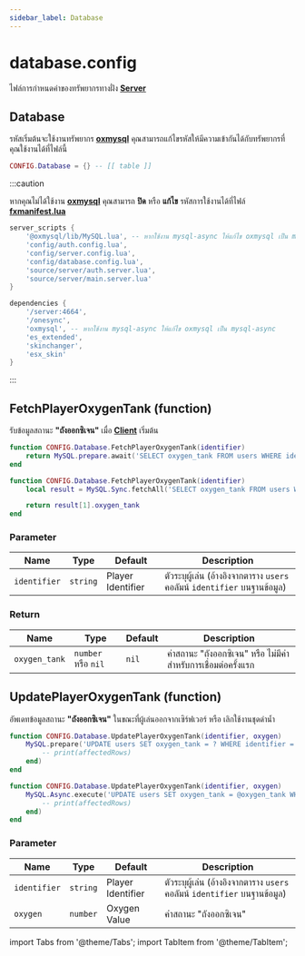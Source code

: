```yaml
---
sidebar_label: Database
---
```


# database.config

ไฟล์การกำหนดค่าของทรัพยากรทางฝั่ง **[Server](https://en.wikipedia.org/wiki/Server-side)**

## Database

รหัสเริ่มต้นจะใช้งานทรัพยากร **[oxmysql](https://github.com/overextended/oxmysql)** คุณสามารถแก้ไขรหัสให้มีความเข้ากันได้กับทรัพยากรที่คุณใช้งานได้ที่ไฟล์นี้

```lua title="บรรทัดที่ 11"
CONFIG.Database = {} -- [[ table ]]
```

:::caution

หากคุณไม่ได้ใช้งาน **[oxmysql](https://github.com/overextended/oxmysql)** คุณสามารถ **ปิด** หรือ **แก้ไข** รหัสการใช้งานได้ที่ไฟล์ **[fxmanifest.lua](https://docs.fivem.net/docs/scripting-reference/resource-manifest/resource-manifest/)**<br/>

<Tabs>
<TabItem value="server_scripts" label="server_scripts">

```lua
server_scripts {
    '@oxmysql/lib/MySQL.lua', -- หากใช้งาน mysql-async ให้แก้ไข oxmysql เป็น mysql-async
    'config/auth.config.lua',
    'config/server.config.lua',
    'config/database.config.lua',
    'source/server/auth.server.lua',
    'source/server/main.server.lua'
}
```

</TabItem>
<TabItem value="dependencies" label="dependencies">

```lua
dependencies {
    '/server:4664',
    '/onesync',
    'oxmysql', -- หากใช้งาน mysql-async ให้แก้ไข oxmysql เป็น mysql-async
    'es_extended',
    'skinchanger',
    'esx_skin'
}
```

</TabItem>
</Tabs>

:::

## FetchPlayerOxygenTank (function)

รับข้อมูลสถานะ **"ถังออกซิเจน"** เมื่อ **[Client](https://en.wikipedia.org/wiki/Client-side)** เริ่มต้น 

<Tabs>
<TabItem value="oxmysql" label="oxmysql">

```lua title="บรรทัดที่ 16"
function CONFIG.Database.FetchPlayerOxygenTank(identifier)
    return MySQL.prepare.await('SELECT oxygen_tank FROM users WHERE identifier = ? LIMIT 1', { identifier })
end
```

</TabItem>
<TabItem value="mysql-async" label="mysql-async">

```lua title="บรรทัดที่ 16"
function CONFIG.Database.FetchPlayerOxygenTank(identifier)
    local result = MySQL.Sync.fetchAll('SELECT oxygen_tank FROM users WHERE identifier = @identifier LIMIT 1', { ['@identifier'] = identifier })

    return result[1].oxygen_tank
end
```

</TabItem>
</Tabs>

### Parameter

| Name                         | Type               | Default            | Description                                                
|------------------------------|--------------------|--------------------|----------------------------------------------------------------------
| `identifier`                 | `string`           | Player Identifier  | ตัวระบุผู้เล่น (อ้างอิงจากตาราง `users` คอลัมน์ `identifier` บนฐานข้อมูล)

### Return

| Name                         | Type               | Default                                | Description                                                
|------------------------------|--------------------|----------------------------------------|--------------------------------------------------
| `oxygen_tank`                | `number` หรือ `nil` | `nil`                                  | ค่าสถานะ "ถังออกซิเจน" หรือ ไม่มีค่า สำหรับการเชื่อมต่อครั้งแรก


## UpdatePlayerOxygenTank (function)

อัพเดทข้อมูลสถานะ **"ถังออกซิเจน"** ในขณะที่ผู้เล่นออกจากเซิร์ฟเวอร์ หรือ เลิกใช้งานชุดดำน้ำ

<Tabs>
<TabItem value="oxmysql" label="oxmysql">

```lua title="บรรทัดที่ 24"
function CONFIG.Database.UpdatePlayerOxygenTank(identifier, oxygen)
    MySQL.prepare('UPDATE users SET oxygen_tank = ? WHERE identifier = ?', { oxygen, identifier }, function(affectedRows)
        -- print(affectedRows)
    end)
end
```

</TabItem>
<TabItem value="mysql-async" label="mysql-async">

```lua title="บรรทัดที่ 24"
function CONFIG.Database.UpdatePlayerOxygenTank(identifier, oxygen)
    MySQL.Async.execute('UPDATE users SET oxygen_tank = @oxygen_tank WHERE identifier = @identifier', { ['@oxygen_tank'] = oxygen, ['@identifier'] = identifier }, function(affectedRows)
        -- print(affectedRows)
    end)
end
```

</TabItem>
</Tabs>

### Parameter

| Name                         | Type               | Default                                      | Description                                                
|------------------------------|--------------------|----------------------------------------------|--------------------------------------------------
| `identifier`                 | `string`           | Player Identifier                            | ตัวระบุผู้เล่น (อ้างอิงจากตาราง `users` คอลัมน์ `identifier` บนฐานข้อมูล)
| `oxygen`                     | `number`           | Oxygen Value                                 | ค่าสถานะ "ถังออกซิเจน"

import Tabs from '@theme/Tabs';
import TabItem from '@theme/TabItem';
